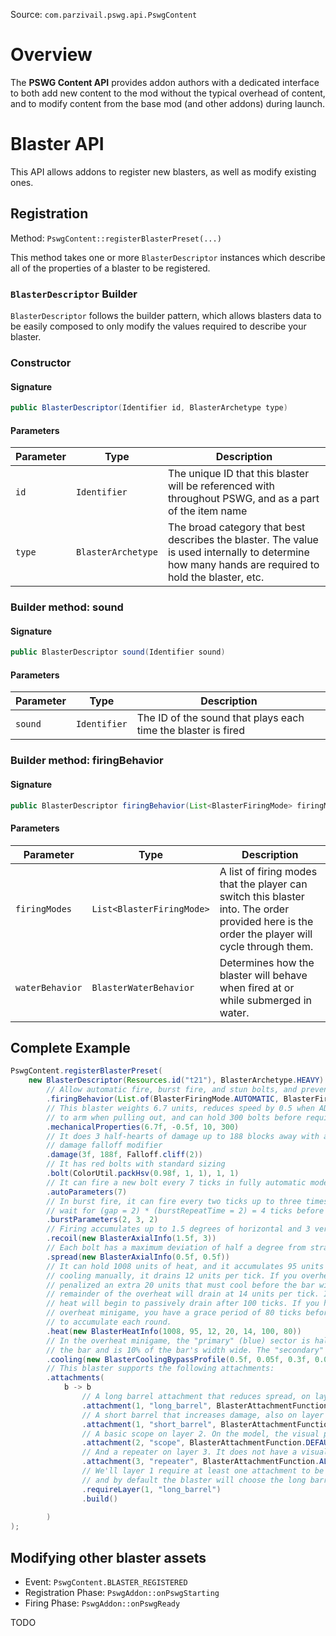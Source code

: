 Source: `com.parzivail.pswg.api.PswgContent`

# Overview

The **PSWG Content API** provides addon authors with a dedicated interface to both add new content to the mod without the typical overhead of content, and to modify content from the base mod (and other addons) during launch.

# Blaster API

This API allows addons to register new blasters, as well as modify existing ones.

## Registration

Method: `PswgContent::registerBlasterPreset(...)`

This method takes one or more `BlasterDescriptor` instances which describe all of the properties of a blaster to be registered.

### `BlasterDescriptor` Builder

`BlasterDescriptor` follows the builder pattern, which allows blasters data to be easily composed to only modify the values required to describe your blaster.

### Constructor

#### Signature

```java
public BlasterDescriptor(Identifier id, BlasterArchetype type)
```

#### Parameters

Parameter | Type | Description 
--- | --- | ---
`id` | `Identifier` | The unique ID that this blaster will be referenced with throughout PSWG, and as a part of the item name
`type` | `BlasterArchetype` | The broad category that best describes the blaster. The value is used internally to determine how many hands are required to hold the blaster, etc.

### Builder method: sound

#### Signature

```java
public BlasterDescriptor sound(Identifier sound)
```

#### Parameters

Parameter | Type | Description 
--- | --- | ---
`sound` | `Identifier` | The ID of the sound that plays each time the blaster is fired

### Builder method: firingBehavior

#### Signature

```java
public BlasterDescriptor firingBehavior(List<BlasterFiringMode> firingModes, BlasterWaterBehavior waterBehavior)
```

#### Parameters

Parameter | Type | Description 
--- | --- | ---
`firingModes` | `List<BlasterFiringMode>` | A list of firing modes that the player can switch this blaster into. The order provided here is the order the player will cycle through them.
`waterBehavior` | `BlasterWaterBehavior` | Determines how the blaster will behave when fired at or while submerged in water.

## Complete Example

```java
PswgContent.registerBlasterPreset(
	new BlasterDescriptor(Resources.id("t21"), BlasterArchetype.HEAVY)
		// Allow automatic fire, burst fire, and stun bolts, and prevent wet usage
	    .firingBehavior(List.of(BlasterFiringMode.AUTOMATIC, BlasterFiringMode.BURST, BlasterFiringMode.STUN), BlasterWaterBehavior.NONE)
	    // This blaster weights 6.7 units, reduces speed by 0.5 when ADS, takes 10 ticks
	    // to arm when pulling out, and can hold 300 bolts before requiring a reload
	    .mechanicalProperties(6.7f, -0.5f, 10, 300)
		// It does 3 half-hearts of damage up to 188 blocks away with a 2nd-order cliff
		// damage falloff modifier
	    .damage(3f, 188f, Falloff.cliff(2))
		// It has red bolts with standard sizing
	    .bolt(ColorUtil.packHsv(0.98f, 1, 1), 1, 1)
		// It can fire a new bolt every 7 ticks in fully automatic mode
	    .autoParameters(7)
		// In burst fire, it can fire every two ticks up to three times, then it must
		// wait for (gap = 2) * (burstRepeatTime = 2) = 4 ticks before firing another
	    .burstParameters(2, 3, 2)
		// Firing accumulates up to 1.5 degrees of horizontal and 3 vertical recoil
	    .recoil(new BlasterAxialInfo(1.5f, 3))
		// Each bolt has a maximum deviation of half a degree from straight
	    .spread(new BlasterAxialInfo(0.5f, 0.5f))
		// It can hold 1008 units of heat, and it accumulates 95 units per shot. When
		// cooling manually, it drains 12 units per tick. If you overheat, you're
		// penalized an extra 20 units that must cool before the bar will change. The
		// remainder of the overheat will drain at 14 units per tick. If you stop firing,
		// heat will begin to passively drain after 100 ticks. If you hit gold in the
		// overheat minigame, you have a grace period of 80 ticks before heat will begin
		// to accumulate each round.
	    .heat(new BlasterHeatInfo(1008, 95, 12, 20, 14, 100, 80))
		// In the overheat minigame, the "primary" (blue) sector is halfway across
		// the bar and is 10% of the bar's width wide. The "secondary" (gold) is 30% of the way across and is 6% of the bar's width wide.
	    .cooling(new BlasterCoolingBypassProfile(0.5f, 0.05f, 0.3f, 0.03f))
		// This blaster supports the following attachments:
	    .attachments(
	        b -> b
				// A long barrel attachment that reduces spread, on layer 1. On the model, the visual part is called long_barrel, and it uses the base texture.
	            .attachment(1, "long_barrel", BlasterAttachmentFunction.REDUCE_SPREAD, BlasterAttachmentCategory.BARREL, "long_barrel", null)
				// A short barrel that increases damage, also on layer 1. On the model, the visual part is called short_barrel, and it uses the base texture.
	            .attachment(1, "short_barrel", BlasterAttachmentFunction.INCREASE_DAMAGE, BlasterAttachmentCategory.BARREL, "short_barrel", null)
				// A basic scope on layer 2. On the model, the visual part is called scope, and it uses the base texture.
	            .attachment(2, "scope", BlasterAttachmentFunction.DEFAULT_SCOPE, BlasterAttachmentCategory.SCOPE, "scope", null)
				// And a repeater on layer 3. It does not have a visual model component.
	            .attachment(3, "repeater", BlasterAttachmentFunction.ALLOW_AUTO, BlasterAttachmentCategory.INTERNAL_ORDNANCE_CONFIG)
				// We'll layer 1 require at least one attachment to be selected, 
				// and by default the blaster will choose the long barrel
	            .requireLayer(1, "long_barrel")
	            .build()
	
	    )
);
```

## Modifying other blaster assets

* Event: `PswgContent.BLASTER_REGISTERED`
* Registration Phase: `PswgAddon::onPswgStarting`
* Firing Phase: `PswgAddon::onPswgReady`

TODO